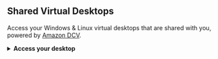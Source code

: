 ## Shared Virtual Desktops

Access your Windows & Linux virtual desktops that are shared with you, powered by [Amazon DCV](https://aws.amazon.com/hpc/dcv/).



<details>
    <summary markdown="span"><b>Access your desktop</b></summary>

* You can access your virtual desktop directly within your browser by clicking **"Connect"** link.
* You can access your virtual desktop via the DCV Native Client by downloading the .dcv file. Click the **"Download"** link.

>
**Note:** For best performance, we recommend using DCV native application

</details>
